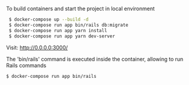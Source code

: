 To build containers and start the project in local environment

```bash
 $ docker-compose up --build -d
 $ docker-compose run app bin/rails db:migrate
 $ docker-compose run app yarn install
 $ docker-compose run app yarn dev-server
```
Visit:
http://0.0.0.0:3000/

The 'bin/rails' command is executed inside the container, allowing to run Rails commands

```bash
$ docker-compose run app bin/rails
```
